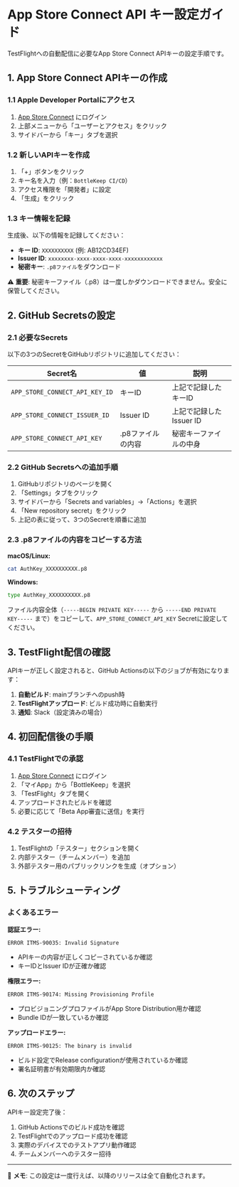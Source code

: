 # App Store Connect API キー設定ガイド

TestFlightへの自動配信に必要なApp Store Connect APIキーの設定手順です。

## 1. App Store Connect APIキーの作成

### 1.1 Apple Developer Portalにアクセス
1. [App Store Connect](https://appstoreconnect.apple.com/) にログイン
2. 上部メニューから「ユーザーとアクセス」をクリック
3. サイドバーから「キー」タブを選択

### 1.2 新しいAPIキーを作成
1. 「+」ボタンをクリック
2. キー名を入力（例：`BottleKeep CI/CD`）
3. アクセス権限を「開発者」に設定
4. 「生成」をクリック

### 1.3 キー情報を記録
生成後、以下の情報を記録してください：
- **キー ID**: `XXXXXXXXXX` (例: AB12CD34EF)
- **Issuer ID**: `xxxxxxxx-xxxx-xxxx-xxxx-xxxxxxxxxxxx`
- **秘密キー**: `.p8ファイル`をダウンロード

⚠️ **重要**: 秘密キーファイル（.p8）は一度しかダウンロードできません。安全に保管してください。

## 2. GitHub Secretsの設定

### 2.1 必要なSecrets
以下の3つのSecretをGitHubリポジトリに追加してください：

| Secret名 | 値 | 説明 |
|----------|-----|------|
| `APP_STORE_CONNECT_API_KEY_ID` | キーID | 上記で記録したキーID |
| `APP_STORE_CONNECT_ISSUER_ID` | Issuer ID | 上記で記録したIssuer ID |
| `APP_STORE_CONNECT_API_KEY` | .p8ファイルの内容 | 秘密キーファイルの中身 |

### 2.2 GitHub Secretsへの追加手順
1. GitHubリポジトリのページを開く
2. 「Settings」タブをクリック
3. サイドバーから「Secrets and variables」→「Actions」を選択
4. 「New repository secret」をクリック
5. 上記の表に従って、3つのSecretを順番に追加

### 2.3 .p8ファイルの内容をコピーする方法

**macOS/Linux:**
```bash
cat AuthKey_XXXXXXXXXX.p8
```

**Windows:**
```cmd
type AuthKey_XXXXXXXXXX.p8
```

ファイル内容全体（`-----BEGIN PRIVATE KEY-----` から `-----END PRIVATE KEY-----` まで）をコピーして、`APP_STORE_CONNECT_API_KEY` Secretに設定してください。

## 3. TestFlight配信の確認

APIキーが正しく設定されると、GitHub Actionsの以下のジョブが有効になります：

1. **自動ビルド**: mainブランチへのpush時
2. **TestFlightアップロード**: ビルド成功時に自動実行
3. **通知**: Slack（設定済みの場合）

## 4. 初回配信後の手順

### 4.1 TestFlightでの承認
1. [App Store Connect](https://appstoreconnect.apple.com/) にログイン
2. 「マイApp」から「BottleKeep」を選択
3. 「TestFlight」タブを開く
4. アップロードされたビルドを確認
5. 必要に応じて「Beta App審査に送信」を実行

### 4.2 テスターの招待
1. TestFlightの「テスター」セクションを開く
2. 内部テスター（チームメンバー）を追加
3. 外部テスター用のパブリックリンクを生成（オプション）

## 5. トラブルシューティング

### よくあるエラー

**認証エラー:**
```
ERROR ITMS-90035: Invalid Signature
```
- APIキーの内容が正しくコピーされているか確認
- キーIDとIssuer IDが正確か確認

**権限エラー:**
```
ERROR ITMS-90174: Missing Provisioning Profile
```
- プロビジョニングプロファイルがApp Store Distribution用か確認
- Bundle IDが一致しているか確認

**アップロードエラー:**
```
ERROR ITMS-90125: The binary is invalid
```
- ビルド設定でRelease configurationが使用されているか確認
- 署名証明書が有効期限内か確認

## 6. 次のステップ

APIキー設定完了後：
1. GitHub Actionsでのビルド成功を確認
2. TestFlightでのアップロード成功を確認
3. 実際のデバイスでのテストアプリ動作確認
4. チームメンバーへのテスター招待

---

📝 **メモ**: この設定は一度行えば、以降のリリースは全て自動化されます。
